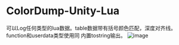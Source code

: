 # ColorDump-Unity-Lua
可以Log任何类型的lua数据。table数据带有括号颜色匹配，深度对齐线。function和userdata类型使用同 内置tostring输出。
 ![image](https://github.com/Julian19960520/ColorDump-Unity-Lua/blob/master/052745BB.png)
